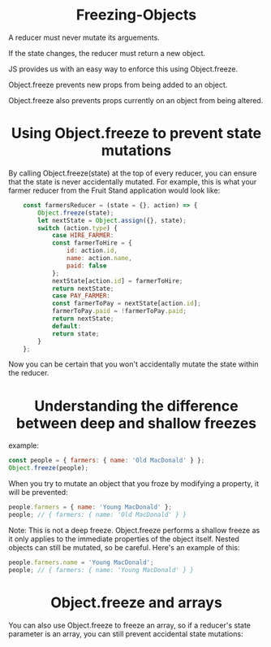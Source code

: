 <h1 align="center">
Freezing-Objects
</h1>

A reducer must never mutate its arguements.

If the state changes, the reducer must return a new object.

JS provides us with an easy way to enforce this using Object.freeze.

Object.freeze prevents new props from being added to an object.

Object.freeze also prevents props currently on an object from being altered.

<h1 align="center">
Using Object.freeze to prevent state mutations
</h1>

By calling Object.freeze(state) at the top of every reducer, you can ensure that the state is never accidentally mutated. For example, this is what your farmer reducer from the Fruit Stand application would look like:

```js
    const farmersReducer = (state = {}, action) => {
        Object.freeze(state);
        let nextState = Object.assign({}, state);
        switch (action.type) {
            case HIRE_FARMER:
            const farmerToHire = {
                id: action.id,
                name: action.name,
                paid: false
            };
            nextState[action.id] = farmerToHire;
            return nextState;
            case PAY_FARMER:
            const farmerToPay = nextState[action.id];
            farmerToPay.paid = !farmerToPay.paid;
            return nextState;
            default:
            return state;
        }
    };
```

Now you can be certain that you won't accidentally mutate the state within the reducer.

<h1 align="center">
Understanding the difference between deep and shallow freezes
</h1>

example:

```js
const people = { farmers: { name: 'Old MacDonald' } };
Object.freeze(people);
```

When you try to mutate an object that you froze by modifying a property, it will be prevented:

```js
people.farmers = { name: 'Young MacDonald' };
people; // { farmers: { name: 'Old MacDonald' } }
```

Note: This is not a deep freeze. Object.freeze performs a shallow freeze as it only applies to the immediate properties of the object itself. Nested objects can still be mutated, so be careful. Here's an example of this:

```js
people.farmers.name = 'Young MacDonald';
people; // { farmers: { name: 'Young MacDonald' } }
```


<h1 align="center">
Object.freeze and arrays
</h1>

You can also use Object.freeze to freeze an array, so if a reducer's state parameter is an array, you can still prevent accidental state mutations: